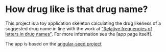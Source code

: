 # How drug like is that drug name?

This project is a toy application skeleton calculating the drug likeness of a suggested drug name in line with the work at ["Relative frequencies of letters in drug names"](http://www.bgcarlisle.com/blog/wp-content/uploads/2015/09/15.09.01_Letter_frequencies.html). For more information see the [app page itself].

The app is based on the [angular-seed project](https://github.com/angular/angular-seed)
